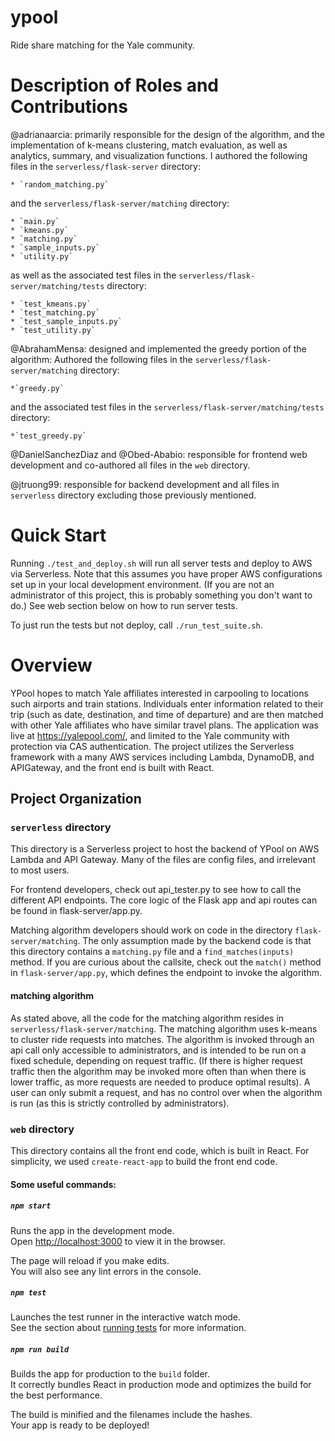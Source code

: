 # ypool
Ride share matching for the Yale community. 

# Description of Roles and Contributions

@adrianaarcia: primarily responsible for the design of the algorithm, and the implementation of  k-means clustering, match evaluation, as well as analytics, summary, and visualization functions. I authored the following files in the `serverless/flask-server` directory:

	* `random_matching.py`
	
and the `serverless/flask-server/matching` directory:

	* `main.py`
	* `kmeans.py`
	* `matching.py`
	* `sample_inputs.py`
	* `utility.py`
	
as well as the associated test files in the `serverless/flask-server/matching/tests` directory:

	* `test_kmeans.py`
	* `test_matching.py`
	* `test_sample_inputs.py`
	* `test_utility.py`
	
@AbrahamMensa: designed and implemented the greedy portion of the algorithm: Authored the following files in the `serverless/flask-server/matching` directory: 

	*`greedy.py`
	
and the associated test files in the `serverless/flask-server/matching/tests` directory:

	*`test_greedy.py`	

@DanielSanchezDiaz and @Obed-Ababio: responsible for frontend web development and co-authored all files in the `web` directory.

@jtruong99: responsible for backend development and all files in  `serverless` directory excluding those previously mentioned.


# Quick Start 
Running `./test_and_deploy.sh` will run all server tests and deploy to AWS via Serverless. Note that this assumes you have proper AWS configurations set up in your local development environment. (If you are not an administrator of this project, this is probably something you don't want to do.) See web section below on how to run server tests.

To just run the tests but not deploy, call `./run_test_suite.sh`.

# Overview
YPool hopes to match Yale affiliates interested in carpooling to locations such airports and train stations. Individuals enter information related to their trip (such as date, destination, and time of departure) and are then matched with other Yale affiliates who have similar travel plans. The application was live at https://yalepool.com/, and limited to the Yale community with protection via CAS authentication. The project utilizes the Serverless framework with a many AWS services including Lambda, DynamoDB, and APIGateway, and the front end is built with React.

## Project Organization

### `serverless` directory
This directory is a Serverless project to host the backend of YPool on AWS Lambda and API Gateway. Many of the files are config files, and irrelevant to most users. 

For frontend developers, check out api_tester.py to see how to call the different API endpoints. The core logic of the Flask app and api routes can be found in flask-server/app.py. 

Matching algorithm developers should work on code in the directory `flask-server/matching`. The only assumption made by the backend code is that this directory contains a `matching.py` file and a `find_matches(inputs)` method. If you are curious about the callsite, check out the `match()` method in `flask-server/app.py`, which defines the endpoint to invoke the algorithm. 

#### matching algorithm
As stated above, all the code for the matching algorithm resides in `serverless/flask-server/matching`. The matching algorithm uses k-means to cluster ride requests into matches. The algorithm is invoked through an api call only accessible to administrators, and is intended to be run on a fixed schedule, depending on request traffic. (If there is higher request traffic then the algorithm may be invoked more often than when there is lower traffic, as more requests are needed to produce optimal results). A user can only submit a request, and has no control over when the algorithm is run (as this is strictly controlled by administrators). 

### `web` directory
This directory contains all the front end code, which is built in React. For simplicity, we used `create-react-app` to build the front end code. 

#### Some useful commands: 
##### `npm start`

Runs the app in the development mode.\
Open [http://localhost:3000](http://localhost:3000) to view it in the browser.

The page will reload if you make edits.\
You will also see any lint errors in the console.

##### `npm test`

Launches the test runner in the interactive watch mode.\
See the section about [running tests](https://facebook.github.io/create-react-app/docs/running-tests) for more information.

##### `npm run build`

Builds the app for production to the `build` folder.\
It correctly bundles React in production mode and optimizes the build for the best performance.

The build is minified and the filenames include the hashes.\
Your app is ready to be deployed!
